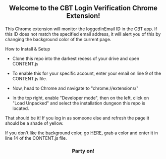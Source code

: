 ## <p align="center">Welcome to the CBT Login Verification Chrome Extension!</p>

This Chrome extension will monitor the loggedInEmail ID in the CBT app. If this ID does not match the specified email address, it will alert you of this by changing the background color of the current page.

How to Install & Setup
* Clone this repo into the darkest recess of your drive and open CONTENT.js

* To enable this for your specific account, enter your email on line 9 of the CONTENT.js file.

* Now, head to Chrome and navigate to "chrome://extensions/"

 * In the top right, enable "Developer mode", then on the left, click on "Load Unpacked" and select the installation dungeon this repo is located. 

 That should be it! If you log in as someone else and refresh the page it should be a shade of yellow. 
 
 If you don't like the background color, go [HERE](https://www.google.com/search?q=css+color+picker&rlz=1C5CHFA_enUS889US889&oq=css&aqs=chrome.0.69i59j69i57j35i39j0l2j69i60j69i61j69i60.2004j0j7&sourceid=chrome&ie=UTF-8), grab a color and enter it in line 14 of the CONTENT.js file. 

### <p align="center">Party on!</p>